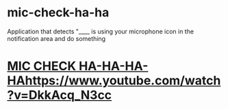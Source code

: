 # mic-check-ha-ha
Application that detects "____ is using your microphone icon in the notification area and do something

# [MIC CHECK HA-HA-HA-HA](https://www.youtube.com/watch?v=DkkAcq_N3cc)https://www.youtube.com/watch?v=DkkAcq_N3cc

